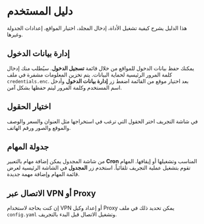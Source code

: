 # دليل المستخدم
هذا الدليل يشرح كيفية تشغيل الأداة، إدخال المجلد، اختيار المواقع، إعدادات الجدولة وغيرها.


## إدارة بيانات الدخول
يمكنك حفظ بيانات الدخول للمواقع من خلال قائمة **تسجيل الدخول**. سيُطلب منك إدخال كلمة المرور الرئيسية لحماية البيانات. يتم تخزين المعلومات مشفرة في ملف `credentials.enc`.
بعد اختيار موقع من القائمة اضغط زر **إدارة بيانات الدخول** وأدخل اسم المستخدم وكلمة المرور ليتم حفظها بشكل آمن.

## اختيار الحقول
في شاشة التجريف اختر الحقول التي ترغب في استخراجها مثل العنوان والسعر والوصف والموقع والصور ورقم الهاتف.

## جدولة المهام
من شاشة المجدول يمكن إضافة مهام بالتعبير **Cron** المناسب وتشغيلها أو إيقافها. المهام تقوم بتشغيل عملية التجريف تلقائياً.
استخدم زر **المجدول** في الشاشة الرئيسية لعرض قائمة المهام وإضافة مهمة جديدة.

## الاتصال عبر VPN أو Proxy
إن كنت بحاجة لاستخدام VPN أو إعداد وكيل Proxy يمكن تحديد ذلك في ملف `config.yaml` وتشغيل الاتصال قبل البدء بالتجريف.

